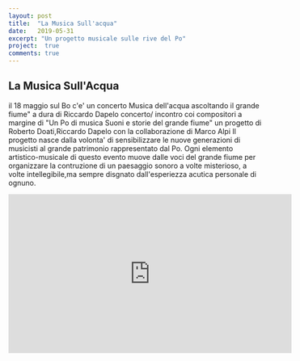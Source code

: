 ```yaml
---
layout: post
title:  "La Musica Sull'acqua"
date:   2019-05-31
excerpt: "Un progetto musicale sulle rive del Po"
project:  true
comments: true
---
```


## La Musica Sull'Acqua

il 18 maggio sul Bo c'e' un concerto
Musica dell'acqua ascoltando il grande fiume"
a dura di Riccardo Dapelo concerto/ incontro coi compositori a margine di "Un Po di musica Suoni e storie del grande fiume"
un progetto di Roberto Doati,Riccardo Dapelo con la collaborazione di Marco Alpi
Il progetto nasce dalla volonta' di sensibilizzare le nuove generazioni di musicisti al grande patrimonio rappresentato dal Po.
Ogni elemento artistico-musicale di questo evento muove dalle voci del grande fiume per organizzare la contruzione di un paesaggio sonoro a volte misterioso, a volte intellegibile,ma sempre disgnato dall'esperiezza acutica personale di ognuno.

<iframe width="560" height="315" src="https://www.youtube.com/embed/vYZXCWD7uSM" frameborder="0" allow="accelerometer; autoplay; encrypted-media; gyroscope; picture-in-picture" allowfullscreen></iframe>
